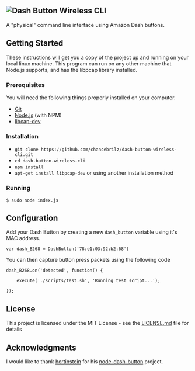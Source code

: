 ![Dash Button Wireless CLI](https://i.imgur.com/gUhzTDJ.png)
------
A "physical" command line interface using Amazon Dash buttons.

## Getting Started
These instructions will get you a copy of the project up and running on your local linux machine. This program can run on any other machine that Node.js supports, and has the libpcap library installed.

### Prerequisites
You will need the following things properly installed on your computer.

* [Git](https://git-scm.com/)
* [Node.js](https://nodejs.org/) (with NPM)
* [libcap-dev](https://packages.debian.org/sid/libcap-dev)

### Installation

* `git clone https://github.com/chancebrilz/dash-button-wireless-cli.git`
* `cd dash-button-wireless-cli`
* `npm install`
* `apt-get install libpcap-dev` or using another installation method

### Running

```
$ sudo node index.js
```

## Configuration

Add your Dash Button by creating a new `dash_button` variable using it's MAC address.
```
var dash_B268 = DashButton('78:e1:03:92:b2:68')
```

You can then capture button press packets using the following code

```
dash_B268.on('detected', function() {

    execute('./scripts/test.sh', 'Running test script...');

});
```

## License
This project is licensed under the MIT License - see the [LICENSE.md](https://github.com/chancebrilz/dash-button-wireless-cli/blob/master/LICENSE.md) file for details

## Acknowledgments
I would like to thank [hortinstein](https://github.com/hortinstein) for his [node-dash-button](https://github.com/hortinstein/node-dash-button.git) project.
